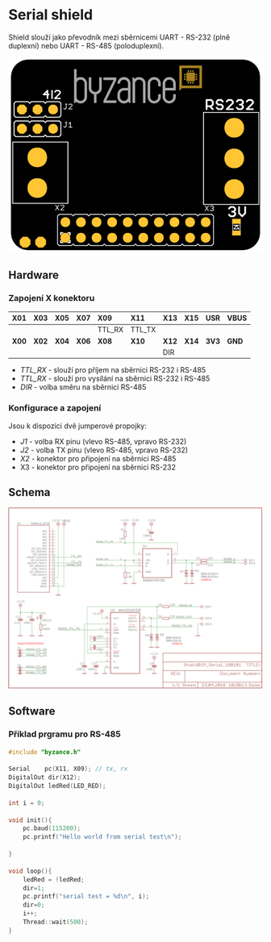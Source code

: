 # Serial shield

Shield slouží jako převodník mezi sběrnicemi UART - RS-232 \(plně duplexní\) nebo UART - RS-485 \(poloduplexní\).

![](../../../.gitbook/assets/serial_b1_b.png)

## Hardware

### Zapojení X konektoru

| **X01** | **X03** | **X05** | **X07** | **X09** | **X11** | **X13** | **X15** | **USR** | **VBUS** |
| :--- | :--- | :--- | :--- | :--- | :--- | :--- | :--- | :--- | :--- |
|  |  |  |  | TTL\_RX | TTL\_TX |  |  |  |  |
| **X00** | **X02** | **X04** | **X06** | **X08** | **X10** | **X12** | **X14** | **3V3** | **GND** |
|  |  |  |  |  |  | DIR |  |  |  |

* _TTL\_RX_ - slouží pro příjem na sběrnici RS-232 i RS-485
* _TTL\_RX_ - slouží pro vysílání na sběrnici RS-232 i RS-485
* _DIR_ - volba směru na sběrnici RS-485

### Konfigurace a zapojení

Jsou k dispozici dvě jumperové propojky:

* _J1_ - volba RX pinu \(vlevo RS-485, vpravo RS-232\)
* _J2_ - volba TX pinu \(vlevo RS-485, vpravo RS-232\)
* _X2_ - konektor pro připojení na sběrnici RS-485
* X3 - konektor pro připojení na sběrnici RS-232

## Schema

![](../../../.gitbook/assets/shieldb1m_serial_180101.png)

## Software

### Příklad prgramu pro RS-485

```cpp
#include "byzance.h"

Serial    pc(X11, X09); // tx, rx
DigitalOut dir(X12);
DigitalOut ledRed(LED_RED);

int i = 0;

void init(){
    pc.baud(115200);
    pc.printf("Hello world from serial test\n");

}

void loop(){
    ledRed = !ledRed;
    dir=1;
    pc.printf("serial test = %d\n", i);
    dir=0;
    i++;
    Thread::wait(500);
}
```


